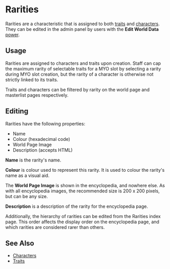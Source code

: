 # Rarities

Rarities are a characteristic that is assigned to both [traits](traits.md) and [characters](characters.md). They can be edited in the admin panel by users with the **Edit World Data** [power](user-ranks.md).

## Usage

Rarities are assigned to characters and traits upon creation. Staff can cap the maximum rarity of selectable traits for a MYO slot by selecting a rarity during MYO slot creation, but the rarity of a character is otherwise not strictly linked to its traits.

Traits and characters can be filtered by rarity on the world page and masterlist pages respectively.

## Editing

Rarities have the following properties:

- Name
- Colour (hexadecimal code)
- World Page Image
- Description (accepts HTML)

**Name** is the rarity's name.

**Colour** is colour used to represent this rarity. It is used to colour the rarity's name as a visual aid.

The **World Page Image** is shown in the encyclopedia, and nowhere else. As with all encyclopedia images, the recommended size is 200 x 200 pixels, but can be any size.

**Description** is a description of the rarity for the encyclopedia page.

Additionally, the hierarchy of rarities can be edited from the Rarities index page. This order affects the display order on the encyclopedia page, and which rarities are considered rarer than others.

## See Also

- [Characters](characters.md)
- [Traits](traits.md)